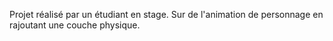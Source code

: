 Projet réalisé par un étudiant en stage.
Sur de l'animation de personnage en rajoutant une couche physique.